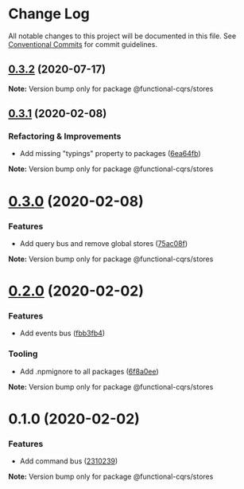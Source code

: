 # Change Log

All notable changes to this project will be documented in this file.
See [Conventional Commits](https://conventionalcommits.org) for commit guidelines.

## [0.3.2](https://github.com/TheUnderScorer/functional-cqrs/compare/@functional-cqrs/stores@0.3.1...@functional-cqrs/stores@0.3.2) (2020-07-17)

**Note:** Version bump only for package @functional-cqrs/stores





## [0.3.1](https://github.com/TheUnderScorer/functional-cqrs/compare/@functional-cqrs/stores@0.3.0...@functional-cqrs/stores@0.3.1) (2020-02-08)


### Refactoring & Improvements

- Add missing "typings" property to packages ([6ea64fb](https://github.com/TheUnderScorer/functional-cqrs/commit/6ea64fb3bbd273c67119058dd70e60b16a4d2c6d))

**Note:** Version bump only for package @functional-cqrs/stores





# [0.3.0](https://github.com/TheUnderScorer/functional-cqrs/compare/@functional-cqrs/stores@0.2.0...@functional-cqrs/stores@0.3.0) (2020-02-08)


### Features

- Add query bus and remove global stores ([75ac08f](https://github.com/TheUnderScorer/functional-cqrs/commit/75ac08f41fc194880704fdd65a5e8badaca9dd26))

**Note:** Version bump only for package @functional-cqrs/stores





# [0.2.0](https://github.com/TheUnderScorer/functional-cqrs/compare/@functional-cqrs/stores@0.1.0...@functional-cqrs/stores@0.2.0) (2020-02-02)


### Features

- Add events bus ([fbb3fb4](https://github.com/TheUnderScorer/functional-cqrs/commit/fbb3fb4225c486c9763331134ef35c735169b1e6))


### Tooling

- Add .npmignore to all packages ([6f8a0ee](https://github.com/TheUnderScorer/functional-cqrs/commit/6f8a0ee1d87bb4790580df49ab54d7b1a67971f7))

**Note:** Version bump only for package @functional-cqrs/stores





# 0.1.0 (2020-02-02)


### Features

- Add command bus ([2310239](https://github.com/TheUnderScorer/functional-cqrs/commit/2310239f98893fffa8fc347e7a217205a2ef24a6))

**Note:** Version bump only for package @functional-cqrs/stores
